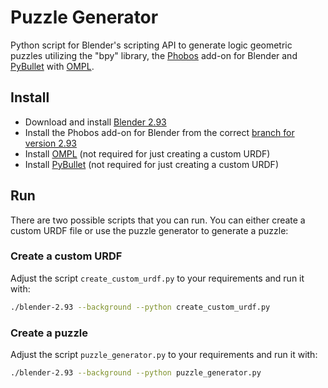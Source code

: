 # Puzzle Generator
Python script for Blender's scripting API to generate logic geometric puzzles utilizing the "bpy" library, the [Phobos](https://github.com/dfki-ric/phobos/tree/blender2.9) add-on for Blender and [PyBullet](https://github.com/bulletphysics/bullet3) with [OMPL](https://ompl.kavrakilab.org/core/installation.html).


## Install
- Download and install [Blender 2.93](https://www.blender.org/download)
- Install the Phobos add-on for Blender from the correct [branch for version 2.93](https://github.com/dfki-ric/phobos/tree/blender2.9)
- Install [OMPL](https://ompl.kavrakilab.org/core/installation.html) (not required for just creating a custom URDF)
- Install [PyBullet](https://github.com/bulletphysics/bullet3) (not required for just creating a custom URDF)


## Run
There are two possible scripts that you can run. You can either create a custom URDF file or use the puzzle generator to generate a puzzle:


### Create a custom URDF
Adjust the script ```create_custom_urdf.py``` to your requirements and run it with:

```bash
./blender-2.93 --background --python create_custom_urdf.py
```

### Create a puzzle
Adjust the script ```puzzle_generator.py``` to your requirements and run it with:

```bash
./blender-2.93 --background --python puzzle_generator.py
```
